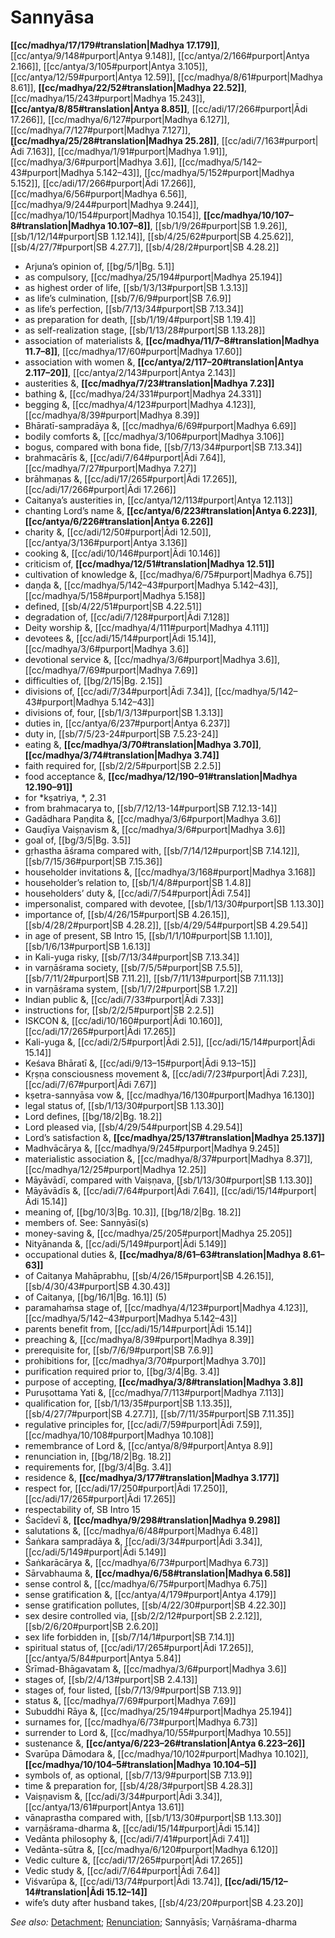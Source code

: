 # Sannyāsa

**[[cc/madhya/17/179#translation|Madhya 17.179]]**, [[cc/antya/9/148#purport|Antya 9.148]], [[cc/antya/2/166#purport|Antya 2.166]], [[cc/antya/3/105#purport|Antya 3.105]], [[cc/antya/12/59#purport|Antya 12.59]], [[cc/madhya/8/61#purport|Madhya 8.61]], **[[cc/madhya/22/52#translation|Madhya 22.52]]**, [[cc/madhya/15/243#purport|Madhya 15.243]], **[[cc/antya/8/85#translation|Antya 8.85]]**, [[cc/adi/17/266#purport|Ādi 17.266]], [[cc/madhya/6/127#purport|Madhya 6.127]], [[cc/madhya/7/127#purport|Madhya 7.127]], **[[cc/madhya/25/28#translation|Madhya 25.28]]**, [[cc/adi/7/163#purport|Ādi 7.163]], [[cc/madhya/1/91#purport|Madhya 1.91]], [[cc/madhya/3/6#purport|Madhya 3.6]], [[cc/madhya/5/142–43#purport|Madhya 5.142–43]], [[cc/madhya/5/152#purport|Madhya 5.152]], [[cc/adi/17/266#purport|Ādi 17.266]], [[cc/madhya/6/56#purport|Madhya 6.56]], [[cc/madhya/9/244#purport|Madhya 9.244]], [[cc/madhya/10/154#purport|Madhya 10.154]], **[[cc/madhya/10/107–8#translation|Madhya 10.107–8]]**, [[sb/1/9/26#purport|SB 1.9.26]], [[sb/1/12/14#purport|SB 1.12.14]], [[sb/4/25/62#purport|SB 4.25.62]], [[sb/4/27/7#purport|SB 4.27.7]], [[sb/4/28/2#purport|SB 4.28.2]]

* Arjuna’s opinion of, [[bg/5/1|Bg. 5.1]]
* as compulsory, [[cc/madhya/25/194#purport|Madhya 25.194]]
* as highest order of life, [[sb/1/3/13#purport|SB 1.3.13]]
* as life’s culmination, [[sb/7/6/9#purport|SB 7.6.9]]
* as life’s perfection, [[sb/7/13/34#purport|SB 7.13.34]]
* as preparation for death, [[sb/1/19/4#purport|SB 1.19.4]]
* as self-realization stage, [[sb/1/13/28#purport|SB 1.13.28]]
* association of materialists &, **[[cc/madhya/11/7–8#translation|Madhya 11.7–8]]**, [[cc/madhya/17/60#purport|Madhya 17.60]]
* association with women &, **[[cc/antya/2/117–20#translation|Antya 2.117–20]]**, [[cc/antya/2/143#purport|Antya 2.143]]
* austerities &, **[[cc/madhya/7/23#translation|Madhya 7.23]]**
* bathing &, [[cc/madhya/24/331#purport|Madhya 24.331]]
* begging &, [[cc/madhya/4/123#purport|Madhya 4.123]], [[cc/madhya/8/39#purport|Madhya 8.39]]
* Bhāratī-sampradāya &, [[cc/madhya/6/69#purport|Madhya 6.69]]
* bodily comforts &, [[cc/madhya/3/106#purport|Madhya 3.106]]
* bogus, compared with bona fide, [[sb/7/13/34#purport|SB 7.13.34]]
* brahmacārīs &, [[cc/adi/7/64#purport|Ādi 7.64]], [[cc/madhya/7/27#purport|Madhya 7.27]]
* brāhmaṇas &, [[cc/adi/17/265#purport|Ādi 17.265]], [[cc/adi/17/266#purport|Ādi 17.266]]
* Caitanya’s austerities in, [[cc/antya/12/113#purport|Antya 12.113]]
* chanting Lord’s name &, **[[cc/antya/6/223#translation|Antya 6.223]]**, **[[cc/antya/6/226#translation|Antya 6.226]]**
* charity &, [[cc/adi/12/50#purport|Ādi 12.50]], [[cc/antya/3/136#purport|Antya 3.136]]
* cooking &, [[cc/adi/10/146#purport|Ādi 10.146]]
* criticism of, **[[cc/madhya/12/51#translation|Madhya 12.51]]**
* cultivation of knowledge &, [[cc/madhya/6/75#purport|Madhya 6.75]]
* daṇḍa &, [[cc/madhya/5/142–43#purport|Madhya 5.142–43]], [[cc/madhya/5/158#purport|Madhya 5.158]]
* defined, [[sb/4/22/51#purport|SB 4.22.51]]
* degradation of, [[cc/adi/7/128#purport|Ādi 7.128]]
* Deity worship &, [[cc/madhya/4/111#purport|Madhya 4.111]]
* devotees &, [[cc/adi/15/14#purport|Ādi 15.14]], [[cc/madhya/3/6#purport|Madhya 3.6]]
* devotional service &, [[cc/madhya/3/6#purport|Madhya 3.6]], [[cc/madhya/7/69#purport|Madhya 7.69]]
* difficulties of, [[bg/2/15|Bg. 2.15]]
* divisions of, [[cc/adi/7/34#purport|Ādi 7.34]], [[cc/madhya/5/142–43#purport|Madhya 5.142–43]]
* divisions of, four, [[sb/1/3/13#purport|SB 1.3.13]]
* duties in, [[cc/antya/6/237#purport|Antya 6.237]]
* duty in, [[sb/7/5/23-24#purport|SB 7.5.23-24]]
* eating &, **[[cc/madhya/3/70#translation|Madhya 3.70]]**, **[[cc/madhya/3/74#translation|Madhya 3.74]]**
* faith required for, [[sb/2/2/5#purport|SB 2.2.5]]
* food acceptance &, **[[cc/madhya/12/190–91#translation|Madhya 12.190–91]]**
* for *kṣatriya, *, 2.31
* from brahmacarya to, [[sb/7/12/13-14#purport|SB 7.12.13-14]]
* Gadādhara Paṇḍita &, [[cc/madhya/3/6#purport|Madhya 3.6]]
* Gauḍīya Vaiṣṇavism &, [[cc/madhya/3/6#purport|Madhya 3.6]]
* goal of, [[bg/3/5|Bg. 3.5]]
* gṛhastha āśrama compared with, [[sb/7/14/12#purport|SB 7.14.12]], [[sb/7/15/36#purport|SB 7.15.36]]
* householder invitations &, [[cc/madhya/3/168#purport|Madhya 3.168]]
* householder’s relation to, [[sb/1/4/8#purport|SB 1.4.8]]
* householders’ duty &, [[cc/adi/7/54#purport|Ādi 7.54]]
* impersonalist, compared with devotee, [[sb/1/13/30#purport|SB 1.13.30]]
* importance of, [[sb/4/26/15#purport|SB 4.26.15]], [[sb/4/28/2#purport|SB 4.28.2]], [[sb/4/29/54#purport|SB 4.29.54]]
* in age of present, SB Intro 15, [[sb/1/1/10#purport|SB 1.1.10]], [[sb/1/6/13#purport|SB 1.6.13]]
* in Kali-yuga risky, [[sb/7/13/34#purport|SB 7.13.34]]
* in varṇāśrama society, [[sb/7/5/5#purport|SB 7.5.5]], [[sb/7/11/2#purport|SB 7.11.2]], [[sb/7/11/13#purport|SB 7.11.13]]
* in varṇāśrama system, [[sb/1/7/2#purport|SB 1.7.2]]
* Indian public &, [[cc/adi/7/33#purport|Ādi 7.33]]
* instructions for, [[sb/2/2/5#purport|SB 2.2.5]]
* ISKCON &, [[cc/adi/10/160#purport|Ādi 10.160]], [[cc/adi/17/265#purport|Ādi 17.265]]
* Kali-yuga &, [[cc/adi/2/5#purport|Ādi 2.5]], [[cc/adi/15/14#purport|Ādi 15.14]]
* Keśava Bhāratī &, [[cc/adi/9/13–15#purport|Ādi 9.13–15]]
* Kṛṣṇa consciousness movement &, [[cc/adi/7/23#purport|Ādi 7.23]], [[cc/adi/7/67#purport|Ādi 7.67]]
* kṣetra-sannyāsa vow &, [[cc/madhya/16/130#purport|Madhya 16.130]]
* legal status of, [[sb/1/13/30#purport|SB 1.13.30]]
* Lord defines, [[bg/18/2|Bg. 18.2]]
* Lord pleased via, [[sb/4/29/54#purport|SB 4.29.54]]
* Lord’s satisfaction &, **[[cc/madhya/25/137#translation|Madhya 25.137]]**
* Madhvācārya &, [[cc/madhya/9/245#purport|Madhya 9.245]]
* materialistic association &, [[cc/madhya/8/37#purport|Madhya 8.37]], [[cc/madhya/12/25#purport|Madhya 12.25]]
* Māyāvādī, compared with Vaiṣṇava, [[sb/1/13/30#purport|SB 1.13.30]]
* Māyāvādīs &, [[cc/adi/7/64#purport|Ādi 7.64]], [[cc/adi/15/14#purport|Ādi 15.14]]
* meaning of, [[bg/10/3|Bg. 10.3]], [[bg/18/2|Bg. 18.2]]
* members of. See: Sannyāsī(s)
* money-saving &, [[cc/madhya/25/205#purport|Madhya 25.205]]
* Nityānanda &, [[cc/adi/5/149#purport|Ādi 5.149]]
* occupational duties &, **[[cc/madhya/8/61–63#translation|Madhya 8.61–63]]**
* of Caitanya Mahāprabhu, [[sb/4/26/15#purport|SB 4.26.15]], [[sb/4/30/43#purport|SB 4.30.43]]
* of Caitanya, [[bg/16/1|Bg. 16.1]] (5)
* paramahaṁsa stage of, [[cc/madhya/4/123#purport|Madhya 4.123]], [[cc/madhya/5/142–43#purport|Madhya 5.142–43]]
* parents benefit from, [[cc/adi/15/14#purport|Ādi 15.14]]
* preaching &, [[cc/madhya/8/39#purport|Madhya 8.39]]
* prerequisite for, [[sb/7/6/9#purport|SB 7.6.9]]
* prohibitions for, [[cc/madhya/3/70#purport|Madhya 3.70]]
* purification required prior to, [[bg/3/4|Bg. 3.4]]
* purpose of accepting, **[[cc/madhya/3/8#translation|Madhya 3.8]]**
* Puruṣottama Yati &, [[cc/madhya/7/113#purport|Madhya 7.113]]
* qualification for, [[sb/1/13/35#purport|SB 1.13.35]], [[sb/4/27/7#purport|SB 4.27.7]], [[sb/7/11/35#purport|SB 7.11.35]]
* regulative principles for, [[cc/adi/7/59#purport|Ādi 7.59]], [[cc/madhya/10/108#purport|Madhya 10.108]]
* remembrance of Lord &, [[cc/antya/8/9#purport|Antya 8.9]]
* renunciation in, [[bg/18/2|Bg. 18.2]]
* requirements for, [[bg/3/4|Bg. 3.4]]
* residence &, **[[cc/madhya/3/177#translation|Madhya 3.177]]**
* respect for, [[cc/adi/17/250#purport|Ādi 17.250]], [[cc/adi/17/265#purport|Ādi 17.265]]
* respectability of, SB Intro 15
* Śacīdevī &, **[[cc/madhya/9/298#translation|Madhya 9.298]]**
* salutations &, [[cc/madhya/6/48#purport|Madhya 6.48]]
* Śaṅkara sampradāya &, [[cc/adi/3/34#purport|Ādi 3.34]], [[cc/adi/5/149#purport|Ādi 5.149]]
* Śaṅkarācārya &, [[cc/madhya/6/73#purport|Madhya 6.73]]
* Sārvabhauma &, **[[cc/madhya/6/58#translation|Madhya 6.58]]**
* sense control &, [[cc/madhya/6/75#purport|Madhya 6.75]]
* sense gratification &, [[cc/antya/4/179#purport|Antya 4.179]]
* sense gratification pollutes, [[sb/4/22/30#purport|SB 4.22.30]]
* sex desire controlled via, [[sb/2/2/12#purport|SB 2.2.12]], [[sb/2/6/20#purport|SB 2.6.20]]
* sex life forbidden in, [[sb/7/14/1#purport|SB 7.14.1]]
* spiritual status of, [[cc/adi/17/265#purport|Ādi 17.265]], [[cc/antya/5/84#purport|Antya 5.84]]
* Śrīmad-Bhāgavatam &, [[cc/madhya/3/6#purport|Madhya 3.6]]
* stages of, [[sb/2/4/13#purport|SB 2.4.13]]
* stages of, four listed, [[sb/7/13/9#purport|SB 7.13.9]]
* status &, [[cc/madhya/7/69#purport|Madhya 7.69]]
* Subuddhi Rāya &, [[cc/madhya/25/194#purport|Madhya 25.194]]
* surnames for, [[cc/madhya/6/73#purport|Madhya 6.73]]
* surrender to Lord &, [[cc/madhya/10/55#purport|Madhya 10.55]]
* sustenance &, **[[cc/antya/6/223–26#translation|Antya 6.223–26]]**
* Svarūpa Dāmodara &, [[cc/madhya/10/102#purport|Madhya 10.102]], **[[cc/madhya/10/104–5#translation|Madhya 10.104–5]]**
* symbols of, as optional, [[sb/7/13/9#purport|SB 7.13.9]]
* time & preparation for, [[sb/4/28/3#purport|SB 4.28.3]]
* Vaiṣṇavism &, [[cc/adi/3/34#purport|Ādi 3.34]], [[cc/antya/13/61#purport|Antya 13.61]]
* vānaprastha compared with, [[sb/1/13/30#purport|SB 1.13.30]]
* varṇāśrama-dharma &, [[cc/adi/15/14#purport|Ādi 15.14]]
* Vedānta philosophy &, [[cc/adi/7/41#purport|Ādi 7.41]]
* Vedānta-sūtra &, [[cc/madhya/6/120#purport|Madhya 6.120]]
* Vedic culture &, [[cc/adi/17/265#purport|Ādi 17.265]]
* Vedic study &, [[cc/adi/7/64#purport|Ādi 7.64]]
* Viśvarūpa &, [[cc/adi/13/74#purport|Ādi 13.74]], **[[cc/adi/15/12–14#translation|Ādi 15.12–14]]**
* wife’s duty after husband takes, [[sb/4/23/20#purport|SB 4.23.20]]

*See also:* [Detachment](entries/detachment.md); [Renunciation](entries/renunciation.md); Sannyāsīs; Varṇāśrama-dharma
